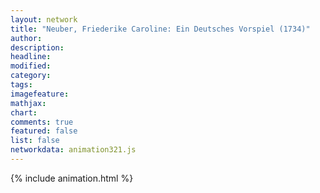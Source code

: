```yaml
---
layout: network
title: "Neuber, Friederike Caroline: Ein Deutsches Vorspiel (1734)"
author:
description:
headline:
modified:
category:
tags:
imagefeature: 
mathjax: 
chart: 
comments: true
featured: false
list: false
networkdata: animation321.js
---
```

{% include animation.html %}

